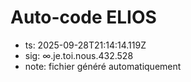 # Auto-code ELIOS
- ts: 2025-09-28T21:14:14.119Z
- sig: ∞.je.toi.nous.432.528
- note: fichier généré automatiquement